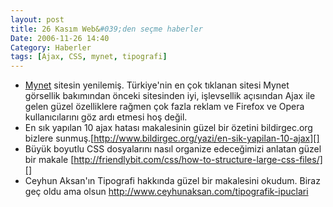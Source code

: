 ```yaml
---
layout: post
title: 26 Kasım Web&#039;den seçme haberler
Date: 2006-11-26 14:40
Category: Haberler
tags: [Ajax, CSS, mynet, tipografi]
---
```


-   [Mynet][] sitesin yenilemiş. Türkiye'nin en çok tıklanan sitesi
    Mynet görsellik bakımından önceki sitesinden iyi, işlevsellik
    açısından Ajax ile gelen güzel özelliklere rağmen çok fazla reklam
    ve Firefox ve Opera kullanıcılarını göz ardı etmesi hoş değil.
-   En sık yapılan 10 ajax hatası makalesinin güzel bir özetini
    bildirgec.org bizlere
    sunmuş.[http://www.bildirgec.org/yazi/en-sik-yapilan-10-ajax][]
-   Büyük boyutlu CSS dosyalarını nasıl organize edeceğimizi anlatan
    güzel bir makale
    [http://friendlybit.com/css/how-to-structure-large-css-files/][]
-   Ceyhun Aksan'ın Tipografi hakkında güzel bir makalesini okudum.
    Biraz geç oldu ama olsun
    http://www.ceyhunaksan.com/tipografik-ipuclari


  [Mynet]: http://www.mynet.com
  [http://www.bildirgec.org/yazi/en-sik-yapilan-10-ajax]: http://www.bildirgec.org/yazi/en-sik-yapilan-10-ajax
  [http://friendlybit.com/css/how-to-structure-large-css-files/]: http://friendlybit.com/css/how-to-structure-large-css-files/
